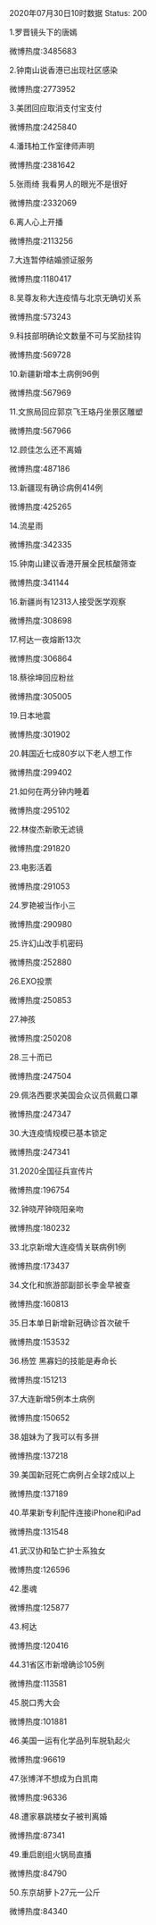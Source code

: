 2020年07月30日10时数据
Status: 200

1.罗晋镜头下的唐嫣

微博热度:3485683

2.钟南山说香港已出现社区感染

微博热度:2773952

3.美团回应取消支付宝支付

微博热度:2425840

4.潘玮柏工作室律师声明

微博热度:2381642

5.张雨绮 我看男人的眼光不是很好

微博热度:2332069

6.离人心上开播

微博热度:2113256

7.大连暂停结婚颁证服务

微博热度:1180417

8.吴尊友称大连疫情与北京无确切关系

微博热度:573243

9.科技部明确论文数量不可与奖励挂钩

微博热度:569728

10.新疆新增本土病例96例

微博热度:567969

11.文旅局回应郭京飞王珞丹坐景区雕塑

微博热度:567966

12.顾佳怎么还不离婚

微博热度:487186

13.新疆现有确诊病例414例

微博热度:425265

14.流星雨

微博热度:342335

15.钟南山建议香港开展全民核酸筛查

微博热度:341144

16.新疆尚有12313人接受医学观察

微博热度:308698

17.柯达一夜熔断13次

微博热度:306864

18.蔡徐坤回应粉丝

微博热度:305005

19.日本地震

微博热度:301902

20.韩国近七成80岁以下老人想工作

微博热度:299402

21.如何在两分钟内睡着

微博热度:295102

22.林俊杰新歌无滤镜

微博热度:291820

23.电影活着

微博热度:291053

24.罗艳被当作小三

微博热度:290980

25.许幻山改手机密码

微博热度:252880

26.EXO投票

微博热度:250853

27.神孩

微博热度:250208

28.三十而已

微博热度:247504

29.佩洛西要求美国会众议员佩戴口罩

微博热度:247347

30.大连疫情规模已基本锁定

微博热度:247341

31.2020全国征兵宣传片

微博热度:196754

32.钟晓芹钟晓阳亲吻

微博热度:180232

33.北京新增大连疫情关联病例1例

微博热度:173437

34.文化和旅游部副部长李金早被查

微博热度:160813

35.日本单日新增新冠确诊首次破千

微博热度:153532

36.杨笠 黑寡妇的技能是寿命长

微博热度:151213

37.大连新增5例本土病例

微博热度:150652

38.姐妹为了我可以有多拼

微博热度:137218

39.美国新冠死亡病例占全球2成以上

微博热度:137189

40.苹果新专利配件连接iPhone和iPad

微博热度:131548

41.武汉协和坠亡护士系独女

微博热度:126596

42.墨魂

微博热度:125877

43.柯达

微博热度:120416

44.31省区市新增确诊105例

微博热度:113581

45.脱口秀大会

微博热度:101881

46.美国一运有化学品列车脱轨起火

微博热度:96619

47.张博洋不想成为白凯南

微博热度:96336

48.遭家暴跳楼女子被判离婚

微博热度:87341

49.重启剧组火锅局直播

微博热度:84790

50.东京胡萝卜27元一公斤

微博热度:84340

